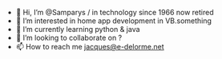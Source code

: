 - 👋 Hi, I’m @Samparys / in technology since 1966 now retired
- 👀 I’m interested in home app development in VB.something
- 🌱 I’m currently learning python & java
- 💞️ I’m looking to collaborate on ?
- 📫 How to reach me jacques@e-delorme.net

<!---
Samparys/Samparys is a ✨ special ✨ repository because its `README.md` (this file) appears on your GitHub profile.
You can click the Preview link to take a look at your changes.
--->
